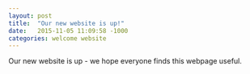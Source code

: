 ```yaml
---
layout: post
title:  "Our new website is up!"
date:   2015-11-05 11:09:58 -1000
categories: welcome website
---
```


Our new website is up - we hope everyone finds this webpage useful.
